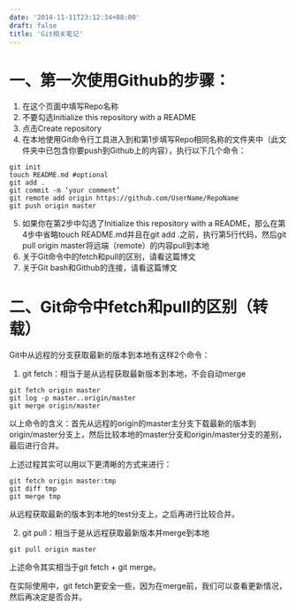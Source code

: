 ```yaml
---
date: '2014-11-11T23:12:34+08:00'
draft: false
title: 'Git相关笔记'
---
```

# 一、第一次使用Github的步骤：

1. 在这个页面中填写Repo名称
2. 不要勾选Initialize this repository with a README
3. 点击Create repository
4. 在本地使用Git命令行工具进入到和第1步填写Repo相同名称的文件夹中（此文件夹中已包含你要push到Github上的内容），执行以下几个命令：

```shell
git init
touch README.md #optional
git add .
git commit -m ‘your comment’
git remote add origin https://github.com/UserName/RepoName
git push origin master
```

5. 如果你在第2步中勾选了Initialize this repository with a README，那么在第4步中省略touch README.md并且在git add .之前，执行第5行代码，然后git pull origin master将远端（remote）的内容pull到本地
6. 关于Git命令中的fetch和pull的区别，请看这篇博文
7. 关于Git bash和Github的连接，请看这篇博文

# 二、Git命令中fetch和pull的区别（转载）

Git中从远程的分支获取最新的版本到本地有这样2个命令：

1. git fetch：相当于是从远程获取最新版本到本地，不会自动merge

```shell
git fetch origin master
git log -p master..origin/master
git merge origin/master
```

以上命令的含义：首先从远程的origin的master主分支下载最新的版本到origin/master分支上，然后比较本地的master分支和origin/master分支的差别，最后进行合并。

上述过程其实可以用以下更清晰的方式来进行：

```shell
git fetch origin master:tmp
git diff tmp
git merge tmp
```

从远程获取最新的版本到本地的test分支上，之后再进行比较合并。

2. git pull：相当于是从远程获取最新版本并merge到本地

```shell
git pull origin master
```

上述命令其实相当于git fetch + git merge。

在实际使用中，git fetch更安全一些，因为在merge前，我们可以查看更新情况，然后再决定是否合并。